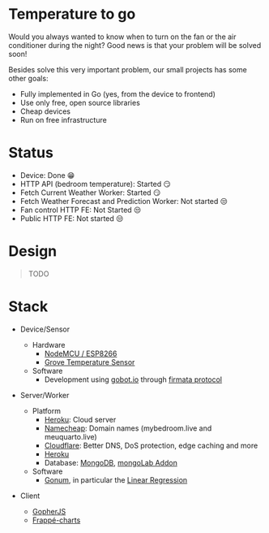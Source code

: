 # Temperature to go

Would you always wanted to know when to turn on the fan or the air conditioner during the night? Good news is that your problem will be solved soon!

Besides solve this very important problem, our small projects has some other goals:

* Fully implemented in Go (yes, from the device to frontend)
* Use only free, open source libraries
* Cheap devices
* Run on free infrastructure

# Status

* Device: Done :grin:
* HTTP API (bedroom temperature): Started :smirk:
* Fetch Current Weather Worker: Started :smirk:
* Fetch Weather Forecast and Prediction Worker: Not started :unamused:
* Fan control HTTP FE: Not Started :unamused:
* Public HTTP FE: Not started :unamused:

# Design

> TODO

# Stack

* Device/Sensor
     * Hardware
          * [NodeMCU / ESP8266](http://nodemcu.com/index_en.html)
          * [Grove Temperature Sensor](http://wiki.seeedstudio.com/Grove-Temperature_Sensor_V1.2/)
     * Software
          * Development using [gobot.io](https://gobot.io/documentation/platforms/esp8266/) through [firmata protocol](https://github.com/firmata/arduino)

* Server/Worker
     * Platform
          * [Heroku](https://www.heroku.com/): Cloud server
          * [Namecheap](https://www.namecheap.com/): Domain names (mybedroom.live and meuquarto.live)
          * [Cloudflare](https://www.cloudflare.com/): Better DNS, DoS protection, edge caching and more
          * [Heroku](https://www.heroku.com/)
          * Database: [MongoDB](https://www.mongodb.com/), [mongoLab Addon](https://elements.heroku.com/addons/mongolab)
     * Software
          * [Gonum](https://github.com/gonum/gonum), in particular the [Linear Regression](https://godoc.org/gonum.org/v1/gonum/stat#LinearRegression)
          

* Client
     * [GopherJS](https://github.com/gopherjs/gopherjs)
     * [Frappé-charts](https://github.com/cnguy/gopherjs-frappe-charts)
